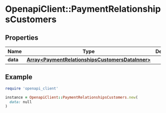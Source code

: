 # OpenapiClient::PaymentRelationshipsCustomers

## Properties

| Name | Type | Description | Notes |
| ---- | ---- | ----------- | ----- |
| **data** | [**Array&lt;PaymentRelationshipsCustomersDataInner&gt;**](PaymentRelationshipsCustomersDataInner.md) |  | [optional] |

## Example

```ruby
require 'openapi_client'

instance = OpenapiClient::PaymentRelationshipsCustomers.new(
  data: null
)
```

